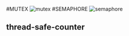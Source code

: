 #MUTEX
![mutex](https://user-images.githubusercontent.com/84587146/121786887-b47a2400-cbfd-11eb-95db-874dbc9984a1.png)
#SEMAPHORE
![semaphore](https://user-images.githubusercontent.com/84587146/121786896-c0fe7c80-cbfd-11eb-9f59-711226dbc42b.png)
## thread-safe-counter
